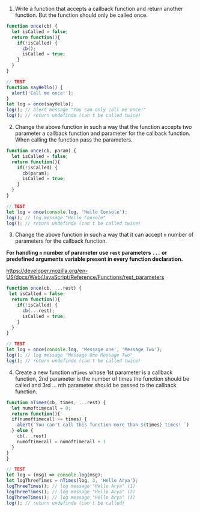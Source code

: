 1. Write a function that accepts a callback function and return another function. But the function should only be called once.

```js
function once(cb) {
  let isCalled = false;
  return function(){
    if(!isCalled) {
      cb();
      isCalled = true;
    }
  } 
}

// TEST
function sayHello() {
  alert('Call me once!');
}
let log = once(sayHello);
log(); // alert message "You can only call me once!"
log(); // return undefinde (can't be called twice)
```

2. Change the above function in such a way that the function accepts two parameter a callback function and parameter for the callback function. When calling the function pass the parameters.

```js
function once(cb, param) {
  let isCalled = false;
  return function(){
    if(!isCalled) {
      cb(param);
      isCalled = true;
    }
  } 
}

// TEST
let log = once(console.log, 'Hello Console');
log(); // log message "Hello Console"
log(); // return undefinde (can't be called twice)
```

3. Change the above function in such a way that it can accept `n` number of parameters for the callback function.

**For handling `n` number of parameter use `rest` parameters `...` or predefined arguments variable present in every function declaration.**

https://developer.mozilla.org/en-US/docs/Web/JavaScript/Reference/Functions/rest_parameters

```js
function once(cb, ...rest) {
 let isCalled = false;
  return function(){
    if(!isCalled) {
      cb(...rest);
      isCalled = true;
    }
  } 
}

// TEST
let log = once(console.log, 'Message one', 'Message Two');
log(); // log message "Message One Message Two"
log(); // return undefinde (can't be called twice)
```

4. Create a new function `nTimes` whose 1st parameter is a callback function, 2nd parameter is the number of times the function should be called and 3rd ... nth parameter should be passed to the callback function.

```js
function nTimes(cb, times, ...rest) {
  let numoftimecall = 0;
  return function(){
  if(numoftimecall >= times) {
    alert(`You can't call this function more than ${times} times! `)
  } else {
    cb(...rest)
    numoftimecall = numoftimecall + 1
  }
}
}

// TEST
let log = (msg) => console.log(msg);
let logThreeTimes = nTimes(log, 3, 'Hello Arya');
logThreeTimes(); // log message "Hello Arya" (1)
logThreeTimes(); // log message "Hello Arya" (2)
logThreeTimes(); // log message "Hello Arya" (3)
log(); // return undefinde (can't be called)
```


